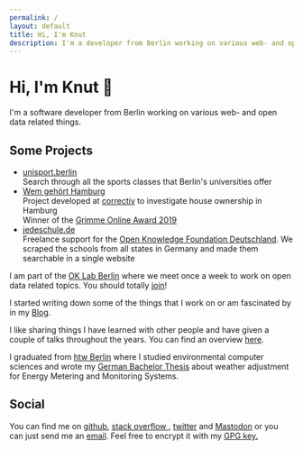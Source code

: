```yaml
---
permalink: /
layout: default
title: Hi, I'm Knut
description: I'm a developer from Berlin working on various web- and open data related things.
---
```

# Hi, I'm Knut 👋
I'm a software developer from Berlin working on various web- and open data related things.

## Some Projects
<ul class="projects-list">
  <li> <a href="https://unisport.berlin"> unisport.berlin</a> <br />
      Search through all the sports classes that Berlin's universities offer </li>
  <li> <a href="https://wem-gehoert-hamburg.de">Wem gehört Hamburg</a> <br />
      Project developed at <a href="https://correctiv.org">correctiv</a> to investigate house ownership in Hamburg <br />
      Winner of the <a href="https://www.grimme-online-award.de/archiv/2019/preistraeger/">Grimme Online Award 2019</a>
</li>
  <li> <a href="https://jedeschule.de/schulen/">jedeschule.de</a> <br />
   <span>
  Freelance support for the <a href="https://okfn.de">Open Knowledge Foundation Deutschland</a>. We scraped the schools from all states in Germany and made them searchable in a single website
  </span>
  </li>
</ul>

<p>
I am part of the <a href="https://codefor.de/berlin">OK Lab Berlin</a> where we meet once a week to work on open data related topics. You should totally <a href="http://www.meetup.com/OK-Lab-Berlin/">join</a>!
</p>

<p>
I started writing down some of the things that I work on or am fascinated by in my <a href="https://blog.k-nut.eu">Blog</a>.
</p>

<p>
I like sharing things I have learned with other people and have given a couple of talks throughout the years. You can find an overview <a href="/speaking/">here</a>.
</p>

<p>
I graduated from <a href="https://www.htw-berlin.de/">htw Berlin</a> where I studied environmental computer sciences and wrote my <a href="./static/Bachelor-Thesis-Knut-Hühne.pdf">German Bachelor Thesis</a> about weather adjustment for Energy Metering and Monitoring Systems.
</p>

<h2> Social </h2>
You can find me on <a href="https://github.com/k-nut">github</a>, <a href="http://stackoverflow.com/users/4099396/k-nut">stack overflow </a>, <a href="https://twitter.com/notknut">twitter</a> and <a rel="me" href="https://berlin.social/@knut">Mastodon</a> or you can just send me an <a href="mailto:knut+website@k-nut.eu">email</a>. Feel free to encrypt it with my <a href="./static/pubkey.asc"> GPG key.</a>

